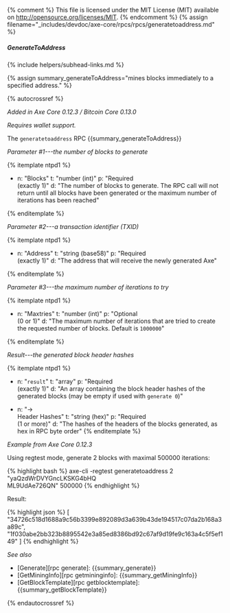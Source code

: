 {% comment %}
This file is licensed under the MIT License (MIT) available on
http://opensource.org/licenses/MIT.
{% endcomment %}
{% assign filename="_includes/devdoc/axe-core/rpcs/rpcs/generatetoaddress.md" %}

##### GenerateToAddress
{% include helpers/subhead-links.md %}

{% assign summary_generateToAddress="mines blocks immediately to a specified address." %}

<!-- __ -->

{% autocrossref %}

*Added in Axe Core 0.12.3 / Bitcoin Core 0.13.0*

*Requires wallet support.*

The `generatetoaddress` RPC {{summary_generateToAddress}}

*Parameter #1---the number of blocks to generate*

{% itemplate ntpd1 %}
- n: "Blocks"
  t: "number (int)"
  p: "Required<br>(exactly 1)"
  d: "The number of blocks to generate.  The RPC call will not return until all blocks have been generated or the maximum number of iterations has been reached"

{% enditemplate %}

*Parameter #2---a transaction identifier (TXID)*

{% itemplate ntpd1 %}
- n: "Address"
  t: "string (base58)"
  p: "Required<br>(exactly 1)"
  d: "The address that will receive the newly generated Axe"

{% enditemplate %}

*Parameter #3---the maximum number of iterations to try*

{% itemplate ntpd1 %}
- n: "Maxtries"
  t: "number (int)"
  p: "Optional<br>(0 or 1)"
  d: "The maximum number of iterations that are tried to create the requested number of blocks.  Default is `1000000`"

{% enditemplate %}

*Result---the generated block header hashes*

{% itemplate ntpd1 %}
- n: "`result`"
  t: "array"
  p: "Required<br>(exactly 1)"
  d: "An array containing the block header hashes of the generated blocks (may be empty if used with `generate 0`)"

- n: "→<br>Header Hashes"
  t: "string (hex)"
  p: "Required<br>(1 or more)"
  d: "The hashes of the headers of the blocks generated, as hex in RPC byte order"
{% enditemplate %}

*Example from Axe Core 0.12.3*

Using regtest mode, generate 2 blocks with maximal 500000 iterations:

{% highlight bash %}
axe-cli -regtest generatetoaddress 2 "yaQzdWrDVYGncLKSKG4bHQ\
ML9UdAe726QN" 500000
{% endhighlight %}

Result:

{% highlight json %}
[
  "34726c518d1688a9c56b3399e892089d3a639b43de194517c07da2b168a3a89c",
  "1f030abe2bb323b8895542e3a85ed8386bd92c67af9d19fe9c163a4c5f5ef149"
]
{% endhighlight %}

*See also*

* [Generate][rpc generate]: {{summary_generate}}
* [GetMiningInfo][rpc getmininginfo]: {{summary_getMiningInfo}}
* [GetBlockTemplate][rpc getblocktemplate]: {{summary_getBlockTemplate}}

{% endautocrossref %}

